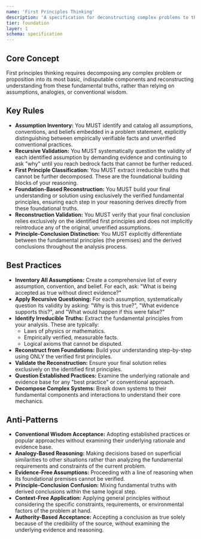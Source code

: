 ```yaml
---
name: 'First Principles Thinking'
description: 'A specification for deconstructing complex problems to their fundamental, irreducible components and rebuilding understanding from verified foundational truths rather than relying on assumptions or conventional wisdom.'
tier: foundation
layer: 1
schema: specification
---
```


## Core Concept

First principles thinking requires decomposing any complex problem or proposition into its most basic, indisputable components and reconstructing understanding from these fundamental truths, rather than relying on assumptions, analogies, or conventional wisdom.

## Key Rules

- **Assumption Inventory:** You MUST identify and catalog all assumptions, conventions, and beliefs embedded in a problem statement, explicitly distinguishing between empirically verifiable facts and unverified conventional practices.
- **Recursive Validation:** You MUST systematically question the validity of each identified assumption by demanding evidence and continuing to ask "why" until you reach bedrock facts that cannot be further reduced.
- **First Principle Classification:** You MUST extract irreducible truths that cannot be further decomposed. These are the foundational building blocks of your reasoning.
- **Foundation-Based Reconstruction:** You MUST build your final understanding or solution using exclusively the verified fundamental principles, ensuring each step in your reasoning derives directly from these foundational truths.
- **Reconstruction Validation:** You MUST verify that your final conclusion relies exclusively on the identified first principles and does not implicitly reintroduce any of the original, unverified assumptions.
- **Principle-Conclusion Distinction:** You MUST explicitly differentiate between the fundamental principles (the premises) and the derived conclusions throughout the analysis process.

## Best Practices

- **Inventory All Assumptions:** Create a comprehensive list of every assumption, convention, and belief. For each, ask: "What is being accepted as true without direct evidence?"
- **Apply Recursive Questioning:** For each assumption, systematically question its validity by asking: "Why is this true?", "What evidence supports this?", and "What would happen if this were false?"
- **Identify Irreducible Truths:** Extract the fundamental principles from your analysis. These are typically:
  - Laws of physics or mathematics.
  - Empirically verified, measurable facts.
  - Logical axioms that cannot be disputed.
- **Reconstruct from Foundations:** Build your understanding step-by-step using ONLY the verified first principles.
- **Validate the Reconstruction:** Ensure your final solution relies exclusively on the identified first principles.
- **Question Established Practices:** Examine the underlying rationale and evidence base for any "best practice" or conventional approach.
- **Decompose Complex Systems:** Break down systems to their fundamental components and interactions to understand their core mechanics.

## Anti-Patterns

- **Conventional Wisdom Acceptance:** Adopting established practices or popular approaches without examining their underlying rationale and evidence base.
- **Analogy-Based Reasoning:** Making decisions based on superficial similarities to other situations rather than analyzing the fundamental requirements and constraints of the current problem.
- **Evidence-Free Assumptions:** Proceeding with a line of reasoning when its foundational premises cannot be verified.
- **Principle-Conclusion Confusion:** Mixing fundamental truths with derived conclusions within the same logical step.
- **Context-Free Application:** Applying general principles without considering the specific constraints, requirements, or environmental factors of the problem at hand.
- **Authority-Based Acceptance:** Accepting a conclusion as true solely because of the credibility of the source, without examining the underlying evidence and reasoning.
